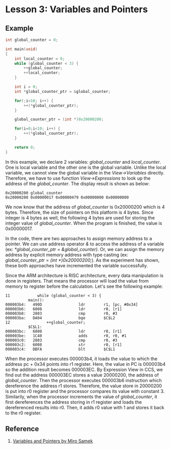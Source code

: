 # Lesson 3:  Variables and Pointers

## Example

```c
int global_counter = 0;

int main(void)
{
    int local_counter = 0;
    while (global_counter < 3) {
        ++global_counter;
        ++local_counter;
    }

    int i = 0;
    int *global_counter_ptr = &global_counter;

    for(;i<10; i++) {
        ++(*global_counter_ptr);
    }

    global_counter_ptr = (int *)0x20000200;

    for(i=0;i<10; i++) {
        ++(*global_counter_ptr);
    }

	return 0;
}
```

In this example, we declare 2 variables: *global_counter* and *local_counter*. One is local variable and the other one is the global variable. Unlike the local variable, we cannot view the global variable in the *View->Variables* directly. Therefore, we have to use function *View->Expressions* to look up the address of the *global_counter*. The display result is shown as below:

```assembly
0x20000200 global_counter
0x20000200 0x00000017 0x00000479 0x00000000	0x00000000
```

We now know that the address of *global_counter* is 0x20000200 which is 4 bytes. Therefore, the size of pointers on this platform is 4 bytes. Since integer is 4 bytes as well, the following 4 bytes are used for storing the integer value of *global_counter*. When the program is finished, the value is 0x00000017. 

In the code, there are two approaches to assign memory address to a pointer. We can use address operator *&* to access the address of a variable (ex: *&ast;global_counter_ptr = &global_counter)*. Or, we can assign the memory address by explicit memory address with type casting (ex: *global_counter_ptr = (int &ast;)0x20000200;*). As the experiment has shown, these both approaches have incremented the variable successfully.

Since the ARM architecture is RISC architecture, every data manipulation is done in registers. That means the processor will load the value from memory to register before the calculation. Let's see the following example:
```assembly
11            while (global_counter < 3) {
          main():
000003b4:   490D                ldr        r1, [pc, #0x34]
000003b6:   6808                ldr        r0, [r1]
000003b8:   2803                cmp        r0, #3
000003ba:   DA04                bge        $C$L2
12                ++global_counter;
          $C$L1:
000003bc:   6808                ldr        r0, [r1]
000003be:   1C40                adds       r0, r0, #1
000003c0:   2803                cmp        r0, #3
000003c2:   6008                str        r0, [r1]
000003c4:   DBFA                blt        $C$L1
```

When the processor executes 000003b4, it loads the value to which the address pc + 0x34 points into r1 register. Here, the value in PC is 000003b4 so the addition result becomes 000003EC. By Expression View in CCS, we find out the address 000003EC stores a value 20000200, the address of *global_counter*. Then the processor executes 000003b6 instruction which dereference the address r1 stores. Therefore, the value store in 20000200 is put into r0 register and the processor compares its value with constant 3. Similarily, when the processor increments the value of *global_counter*, it first dereferences the address storing in r1 register and loads the dereferenced results into r0. Then, it adds r0 value with 1 and stores it back to the r0 register.  


## Reference
1. [Variables and Pointers by Miro Samek](https://www.youtube.com/watch?v=v9bWFYcwJJo&list=PLfcIZXsDLA1-QEyrD4R9YcWWKpbCcrGVP&index=5)
